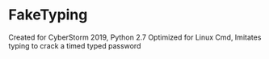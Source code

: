 # FakeTyping
Created for CyberStorm 2019, Python 2.7 Optimized for Linux Cmd, Imitates typing to crack a timed typed password
